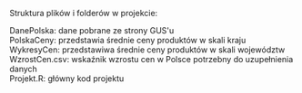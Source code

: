 Struktura plików i folderów w projekcie:  

DanePolska: dane pobrane ze strony GUS'u  
PolskaCeny: przedstawia średnie ceny produktów w skali kraju  
WykresyCen: przedstawiwa średnie ceny produktów w skali województw  
WzrostCen.csv: wskaźnik wzrostu cen w Polsce potrzebny do uzupełnienia danych  
Projekt.R: główny kod projektu  
